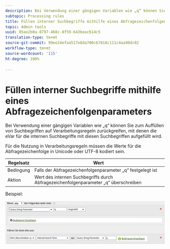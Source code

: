 ```yaml
---
description: Bei Verwendung einer gängigen Variablen wie „q“ können Sie zum Auffüllen von Suchbegriffen auf Verarbeitungsregeln zurückgreifen, mit denen die eVar für die internen Suchbegriffe mit diesen Suchbegriffen aufgefüllt wird.
subtopic: Processing rules
title: Füllen interner Suchbegriffe mithilfe eines Abfragezeichenfolgenparameters
topic: Admin tools
uuid: 05ae2b0a-8797-468c-8f59-643beac614c5
translation-type: tm+mt
source-git-commit: 99ee24efaa517e8da700c67818c111c4aa90dc02
workflow-type: tm+mt
source-wordcount: '115'
ht-degree: 100%

---
```



# Füllen interner Suchbegriffe mithilfe eines Abfragezeichenfolgenparameters

Bei Verwendung einer gängigen Variablen wie „q“ können Sie zum Auffüllen von Suchbegriffen auf Verarbeitungsregeln zurückgreifen, mit denen die eVar für die internen Suchbegriffe mit diesen Suchbegriffen aufgefüllt wird.

Für die Nutzung in Verarbeitungsregeln müssen die Werte für die Abfragezeichenfolge in Unicode oder UTF-8 kodiert sein.

| Regelsatz | Wert |
|---|---|
| Bedingung | Falls der Abfragezeichenfolgenparameter „q“ festgelegt ist |
| Aktion | Wert des internen Suchbegriffs durch Abfragezeichenfolgenparameter „q“ überschreiben |

Beispiel:

![](assets/populate-internal-search-terms.png)

